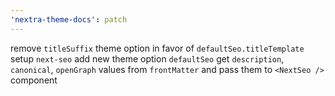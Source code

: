 ```yaml
---
'nextra-theme-docs': patch
---
```


remove `titleSuffix` theme option in favor of `defaultSeo.titleTemplate`
setup `next-seo`
add new theme option `defaultSeo`
get `description`, `canonical`, `openGraph` values from `frontMatter` and pass them to `<NextSeo />` component
